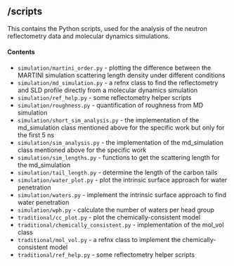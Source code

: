 ## /scripts

This contains the Python scripts, used for the analysis of the neutron reflectometry data and molecular dynamics simulations.

#### Contents

- `simulation/martini_order.py` - plotting the difference between the MARTINI simulation scattering length density under different conditions
- `simulation/md_simulation.py` - a refnx class to find the reflectometry and SLD profile directly from a molecular dynamics simulation
- `simulation/ref_help.py` - some reflectometry helper scripts
- `simulation/roughness.py` - quantification of roughness from MD simulation
- `simulation/short_sim_analysis.py` - the implementation of the md_simulation class mentioned above for the specific work but only for the first 5 ns
- `simulation/sim_analysis.py` - the implementation of the md_simulation class mentioned above for the specific work
- `simulation/sim_lengths.py` - functions to get the scattering length for the md_simulation
- `simulation/tail_length.py` - determine the length of the carbon tails
- `simulation/water_plot.py` - plot the intrinsic surface approach for water penetration
- `simulation/waters.py` - implement the intrinsic surface approach to find water penetration
- `simulation/wph.py` - calculate the number of waters per head group
- `traditional/cc_plot.py` - plot the chemically-consistent model
- `traditional/chemically_consistent.py` - implementation of the mol_vol class
- `traditional/mol_vol.py` - a refnx class to implement the chemically-consistent model
- `traditional/ref_help.py` - some reflectometry helper scripts
